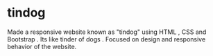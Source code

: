 # tindog
Made a responsive website known as "tindog" using HTML , CSS and Bootstrap . Its like tinder of dogs . Focused on design and responsive behavior of the website.
